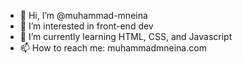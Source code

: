 - 👋 Hi, I’m @muhammad-mneina
- 👀 I’m interested in front-end dev
- 🌱 I’m currently learning HTML, CSS, and Javascript 
- 📫 How to reach me: muhammadmneina.com

<!---
muhammad-mneina/muhammad-mneina is a ✨ special ✨ repository because its `README.md` (this file) appears on your GitHub profile.
You can click the Preview link to take a look at your changes.
--->
